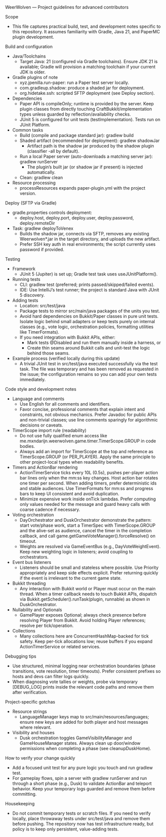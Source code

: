 WeerWolven — Project guidelines for advanced contributors

Scope
- This file captures practical build, test, and development notes specific to this repository. It assumes familiarity with Gradle, Java 21, and PaperMC plugin development.

Build and configuration
- Java/Toolchains
  - Target Java: 21 (configured via Gradle toolchains). Ensure JDK 21 is available; Gradle will provision a matching toolchain if your current JDK is older.
- Gradle plugins of note
  - xyz.jpenilla.run-paper: run a Paper test server locally.
  - com.gradleup.shadow: produce a shaded jar for deployment.
  - org.hidetake.ssh: scripted SFTP deployment (see Deploy section).
- Dependencies
  - Paper API is compileOnly; runtime is provided by the server. Keep plugin classes from directly touching CraftBukkit/implementation types unless guarded by reflection/availability checks.
  - JUnit 5 is configured for unit tests (testImplementation). Tests run on JUnit Platform.
- Common tasks
  - Build (compile and package standard jar): gradlew build
  - Shaded artifact (recommended for deployment): gradlew shadowJar
    - Artifact path is the shadow jar produced by the shadow plugin (classifier -all by default).
  - Run a local Paper server (auto-downloads a matching server jar): gradlew runServer
    - The plugin’s built jar (or shadow jar if present) is injected automatically.
  - Clean: gradlew clean
- Resource processing
  - processResources expands paper-plugin.yml with the project version.

Deploy (SFTP via Gradle)
- gradle.properties controls deployment:
  - deploy.host, deploy.port, deploy.user, deploy.password, deploy.remoteDir
- Task: gradlew deployToVenex
  - Builds the shadow jar, connects via SFTP, removes any existing Weerwolven*.jar in the target directory, and uploads the new artifact.
  - Prefer SSH key auth in real environments; the script currently uses password if provided.

Testing
- Framework
  - JUnit 5 (Jupiter) is set up; Gradle test task uses useJUnitPlatform().
- Running tests
  - CLI: gradlew test (preferred; prints passed/skipped/failed events).
  - IDE: Use IntelliJ’s test runner; the project is standard Java with JUnit 5 discovery.
- Adding tests
  - Location: src/test/java
  - Package tests to mirror src/main/java packages of the units you test.
  - Avoid hard dependencies on Bukkit/Paper classes in pure unit tests. Isolate logic behind small adapters or keep tests purely on internal classes (e.g., vote logic, orchestration policies, formatting utilities like TimerFormats).
  - If you need integration with Bukkit APIs, either:
    - Mark tests @Disabled and run them manually inside a harness, or
    - Create thin seams around Bukkit calls and unit-test the logic behind those seams.
- Example process (verified locally during this update)
  - A trivial JUnit test in src/test/java executed successfully via the test task. The file was temporary and has been removed as requested in the issue; the configuration remains so you can add your own tests immediately.

Code style and development notes
- Language and comments
  - Use English for all comments and identifiers.
  - Favor concise, professional comments that explain intent and constraints, not obvious mechanics. Prefer Javadoc for public APIs and non-trivial classes; use line comments sparingly for algorithmic decisions or caveats.
- TimerScope import rule (readability)
  - Do not use fully qualified enum access like me.mxndarijn.weerwolven.game.timer.TimerScope.GROUP in code bodies.
  - Always add an import for TimerScope at the top and reference as TimerScope.GROUP (or PER_PLAYER). Apply the same principle to other project-local types when readability benefits.
- Timers and ActionBar rendering
  - ActionTimerService ticks every 10L (0.5s), pushes per-player action bar lines only when the mm:ss key changes. Host action bar rotates one timer per second. When adding timers, prefer deterministic ids and stable audiences. Use TimerFormats for mm:ss and progress bars to keep UI consistent and avoid duplication.
  - Minimize expensive work inside onTick lambdas. Prefer computing only values needed for the message and guard heavy calls with coarse cadence if necessary.
- Voting orchestration
  - DayOrchestrator and DuskOrchestrator demonstrate the pattern: start vote/phase work, start a TimerSpec with TimerScope.GROUP and the alive-set as audience, cancel the timer in the completion callback, and call game.getGameVoteManager().forceResolve() on timeout.
  - Weights are resolved via GameEventBus (e.g., DayVoteWeightEvent). Keep new weighting logic in listeners; avoid coupling to orchestrators.
- Event bus listeners
  - Listeners should be small and stateless where possible. Use Priority appropriately and keep side effects explicit. Prefer returning quickly if the event is irrelevant to the current game state.
- Bukkit threading
  - Any interaction with Bukkit world or Player must occur on the main thread. When a timer callback needs to touch Bukkit APIs, dispatch via Bukkit.getScheduler().runTask(plugin, runnable) as shown in DuskOrchestrator.
- Nullability and Optionals
  - GamePlayer exposes Optional<UUID>; always check presence before resolving Player from Bukkit. Avoid holding Player references; resolve per tick/operation.
- Collections
  - Many collections here are ConcurrentHashMap-backed for tick safety. Keep per-tick allocations low; reuse buffers if you expand ActionTimerService or related services.

Debugging tips
- Use structured, minimal logging near orchestration boundaries (phase transitions, vote resolution, timer timeouts). Prefer consistent prefixes so hosts and devs can filter logs quickly.
- When diagnosing vote tallies or weights, probe via temporary [DEBUG_LOG] prints inside the relevant code paths and remove them after verification.

Project-specific gotchas
- Resource strings
  - LanguageManager keys map to src/main/resources/languages; ensure new keys are added for both player and host messages where relevant.
- Visibility and houses
  - Dusk orchestration toggles GameVisibilityManager and GameHouseManager states. Always clean up door/window permissions when completing a phase (see cleanupDuskHome).

How to verify your change quickly
- Add a focused unit test for any pure logic you touch and run gradlew test.
- For gameplay flows, spin a server with gradlew runServer and run through a short phase (e.g., Dusk) to validate ActionBar and teleport behavior. Keep your temporary logs guarded and remove them before committing.

Housekeeping
- Do not commit temporary tests or scratch files. If you need to verify locally, place throwaway tests under src/test/java and remove them before pushing. The repository now has test infrastructure ready, but policy is to keep only persistent, value-adding tests.
